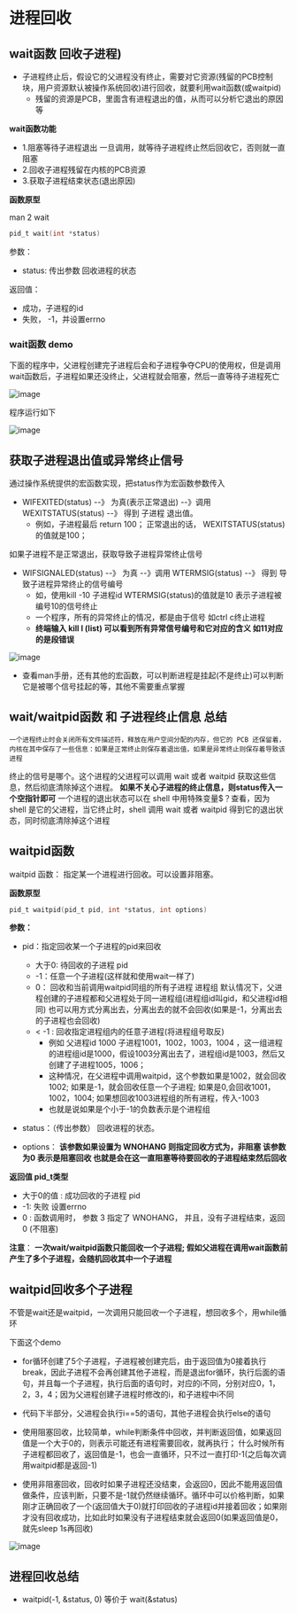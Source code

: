 

# 进程回收  


## wait函数 回收子进程)  

* 子进程终止后，假设它的父进程没有终止，需要对它资源(残留的PCB控制块，用户资源默认被操作系统回收)进行回收，就要利用wait函数(或waitpid)   
    * 残留的资源是PCB，里面含有进程退出的值，从而可以分析它退出的原因等  

**wait函数功能**  

* 1.阻塞等待子进程退出  一旦调用，就等待子进程终止然后回收它，否则就一直阻塞
* 2.回收子进程残留在内核的PCB资源
* 3.获取子进程结束状态(退出原因)  

**函数原型**  

man 2 wait

```c
pid_t wait(int *status)
```

参数：  

* status: 传出参数  回收进程的状态  

返回值：

* 成功，子进程的id 
* 失败， -1，并设置errno

### wait函数 demo  

下面的程序中，父进程创建完子进程后会和子进程争夺CPU的使用权，但是调用wait函数后，子进程如果还没终止，父进程就会阻塞，然后一直等待子进程死亡

![image](https://user-images.githubusercontent.com/58176267/161559290-a50047cf-e32a-4667-a6b8-d8fa4e64b786.png)

程序运行如下  

![image](https://user-images.githubusercontent.com/58176267/161559418-64cb3fe2-5f20-43e1-92b5-2daf9bcd206e.png)


## 获取子进程退出值或异常终止信号    

通过操作系统提供的宏函数实现，把status作为宏函数参数传入  

* WIFEXITED(status) --》 为真(表示正常退出) --》调用 WEXITSTATUS(status) --》 得到 子进程 退出值。
    * 例如，子进程最后 return 100； 正常退出的话， WEXITSTATUS(status)的值就是100；

如果子进程不是正常退出，获取导致子进程异常终止信号

* WIFSIGNALED(status) --》 为真 --》调用 WTERMSIG(status) --》 得到 导致子进程异常终止的信号编号
    * 如，使用kill -10 子进程id    WTERMSIG(status)的值就是10  表示子进程被编号10的信号终止
    * 一个程序，所有的异常终止的情况，都是由于信号  如ctrl c终止进程   
    * **终端输入 kill l (list) 可以看到所有异常信号编号和它对应的含义  如11对应的是段错误**

![image](https://user-images.githubusercontent.com/58176267/161562451-d8c7a78f-bb05-41cb-be88-aa027920b97b.png)

* 查看man手册，还有其他的宏函数，可以判断进程是挂起(不是终止)可以判断它是被哪个信号挂起的等，其他不需要重点掌握  


## wait/waitpid函数  和  子进程终止信息 总结

    一个进程终止时会关闭所有文件描述符，释放在用户空间分配的内存，但它的 PCB 还保留着，内核在其中保存了一些信息：如果是正常终止则保存着退出值，如果是异常终止则保存着导致该进程
终止的信号是哪个。这个进程的父进程可以调用 wait 或者 waitpid 获取这些信息，然后彻底清除掉这个进程。  **如果不关心子进程的终止信息，则status传入一个空指针即可**
   一个进程的退出状态可以在 shell 中用特殊变量$？查看，因为 shell 是它的父进程，当它终止时，shell 调用 wait 或者 waitpid 得到它的退出状态，同时彻底清除掉这个进程

## waitpid函数  

waitpid 函数： 指定某一个进程进行回收。可以设置非阻塞。  

**函数原型**  

```c
pid_t waitpid(pid_t pid, int *status, int options)
```
**参数：**

* pid：指定回收某一个子进程的pid来回收 
    * 大于0: 待回收的子进程 pid
    * -1：任意一个子进程(这样就和使用wait一样了)
    * 0： 回收和当前调用waitpid同组的所有子进程   进程组 默认情况下，父进程创建的子进程都和父进程处于同一进程组(进程组id叫gid，和父进程id相同) 也可以用方式分离出去，分离出去的就不会回收(如果是-1，分离出去的子进程也会回收) 
    * < -1  : 回收指定进程组内的任意子进程(将进程组号取反)  
        * 例如 父进程id 1000 子进程1001，1002，1003，1004 ，这一组进程的进程组id是1000，假设1003分离出去了，进程组id是1003，然后又创建了子进程1005，1006； 
        * 这种情况，在父进程中调用waitpid，这个参数如果是1002，就会回收1002; 如果是-1，就会回收任意一个子进程; 如果是0,会回收1001，1002，1004; 如果想回收1003进程组的所有进程，传入-1003
        * 也就是说如果是个小于-1的负数表示是个进程组  
        
* status：（传出参数） 回收进程的状态。
* options：  **该参数如果设置为 WNOHANG 则指定回收方式为，非阻塞    该参数为0 表示是阻塞回收  也就是会在这一直阻塞等待要回收的子进程结束然后回收**  


**返回值 pid_t类型**

* 大于0的值 : 成功回收的子进程 pid
* -1:  失败   设置errno
* 0 :  函数调用时， 参数 3 指定了 WNOHANG， 并且，没有子进程结束，返回0 (不阻塞)


**注意**： **一次wait/waitpid函数只能回收一个子进程; 假如父进程在调用wait函数前产生了多个子进程，会随机回收其中一个子进程**


## waitpid回收多个子进程  

不管是wait还是waitpid，一次调用只能回收一个子进程，想回收多个，用while循环  

下面这个demo   
* for循环创建了5个子进程，子进程被创建完后，由于返回值为0接着执行break，因此子进程不会再创建其他子进程，而是退出for循环，执行后面的语句，并且每一个子进程，执行后面的语句时，对应的i不同，分别对应0，1，2，3，4；因为父进程创建子进程时修改的i，和子进程中i不同  
* 代码下半部分，父进程会执行i==5的语句，其他子进程会执行else的语句  

* 使用阻塞回收，比较简单，while判断条件中回收，并判断返回值，如果返回值是一个大于0的，则表示可能还有进程需要回收，就再执行； 什么时候所有子进程都回收了，返回值是-1，也会一直循环，只不过一直打印-1(之后每次调用waitpid都是返回-1)  
* 使用非阻塞回收，回收时如果子进程还没结束，会返回0，因此不能用返回值做条件，应该判断，只要不是-1就仍然继续循环。循环中可以价格判断，如果刚才正确回收了一个(返回值大于0)就打印回收的子进程id并接着回收；如果刚才没有回收成功，比如此时如果没有子进程结束就会返回0(如果返回值是0，就先sleep 1s再回收)


![image](https://user-images.githubusercontent.com/58176267/161578435-3a20dbf9-b85f-4f05-a521-0d7ea8f23c01.png)


## 进程回收总结  

* waitpid(-1, &status, 0) 等价于 wait(&status)








